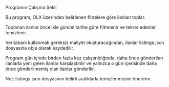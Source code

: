 Programın Çalışma Şekli

Bu program, OLX üzerinden belirlenen filtrelere göre ilanları toplar.

Toplanan ilanlar öncelikle güncel tarihe göre filtrelenir ve tekrar edenler temizlenir.

Veritabanı kullanmak gereksiz maliyet oluşturacağından, ilanlar listings.json dosyasına obje olarak kaydedilir.

Program gün içinde birden fazla kez çalıştırıldığında, daha önce gönderilen ilanlarla yeni gelen ilanlar karşılaştırılır ve yalnızca o gün içerisinde daha önce gönderilmemiş olan ilanlar gönderilir.

Not: listings.json dosyasının belirli aralıklarla temizlenmesini öneririm.
